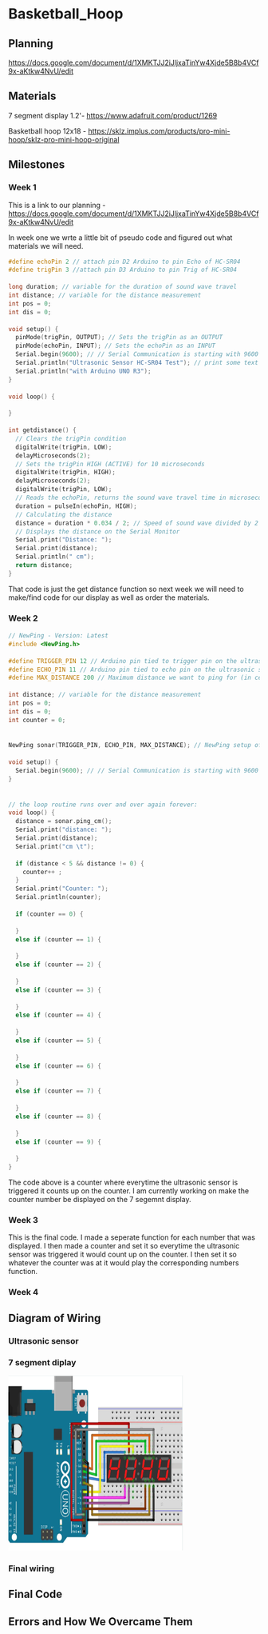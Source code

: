 # Basketball_Hoop

## Planning

https://docs.google.com/document/d/1XMKTJJ2iJljxaTinYw4Xjde5B8b4VCf9x-aKtkw4NvU/edit

## Materials

7 segment display 1.2'- https://www.adafruit.com/product/1269

Basketball hoop 12x18 - https://sklz.implus.com/products/pro-mini-hoop/sklz-pro-mini-hoop-original

## Milestones

### Week 1

This is a link to our planning - https://docs.google.com/document/d/1XMKTJJ2iJljxaTinYw4Xjde5B8b4VCf9x-aKtkw4NvU/edit

In week one we wrte a little bit of pseudo code and figured out what materials we will need.

```C++ 
#define echoPin 2 // attach pin D2 Arduino to pin Echo of HC-SR04
#define trigPin 3 //attach pin D3 Arduino to pin Trig of HC-SR04

long duration; // variable for the duration of sound wave travel
int distance; // variable for the distance measurement
int pos = 0;
int dis = 0;

void setup() {
  pinMode(trigPin, OUTPUT); // Sets the trigPin as an OUTPUT
  pinMode(echoPin, INPUT); // Sets the echoPin as an INPUT
  Serial.begin(9600); // // Serial Communication is starting with 9600 of baudrate speed
  Serial.println("Ultrasonic Sensor HC-SR04 Test"); // print some text in Serial Monitor
  Serial.println("with Arduino UNO R3");  
}

void loop() {
  
}

int getdistance() {
  // Clears the trigPin condition
  digitalWrite(trigPin, LOW);
  delayMicroseconds(2);
  // Sets the trigPin HIGH (ACTIVE) for 10 microseconds
  digitalWrite(trigPin, HIGH);
  delayMicroseconds(2);
  digitalWrite(trigPin, LOW);
  // Reads the echoPin, returns the sound wave travel time in microseconds
  duration = pulseIn(echoPin, HIGH);
  // Calculating the distance
  distance = duration * 0.034 / 2; // Speed of sound wave divided by 2 (go and back)
  // Displays the distance on the Serial Monitor
  Serial.print("Distance: ");
  Serial.print(distance);
  Serial.println(" cm");
  return distance;
}

```

That code is just the get distance function so next week we will need to make/find code for our display as well as order the materials.

### Week 2

```C++
// NewPing - Version: Latest
#include <NewPing.h>

#define TRIGGER_PIN 12 // Arduino pin tied to trigger pin on the ultrasonic sensor.
#define ECHO_PIN 11 // Arduino pin tied to echo pin on the ultrasonic sensor. 
#define MAX_DISTANCE 200 // Maximum distance we want to ping for (in centimeters).

int distance; // variable for the distance measurement
int pos = 0;
int dis = 0; 
int counter = 0;


NewPing sonar(TRIGGER_PIN, ECHO_PIN, MAX_DISTANCE); // NewPing setup of pins and maximum distance.

void setup() {
  Serial.begin(9600); // // Serial Communication is starting with 9600 of baudrate speed
}


// the loop routine runs over and over again forever:
void loop() {
  distance = sonar.ping_cm();
  Serial.print("distance: ");
  Serial.print(distance);
  Serial.print("cm \t");

  if (distance < 5 && distance != 0) {
    counter++ ;
  }
  Serial.print("Counter: ");
  Serial.println(counter);
  
  if (counter == 0) {
  
  }
  else if (counter == 1) {
    
  }
  else if (counter == 2) {
    
  }
  else if (counter == 3) {
    
  }
  else if (counter == 4) {
  
  }
  else if (counter == 5) {
    
  }
  else if (counter == 6) {
    
  }
  else if (counter == 7) {
   
  }
  else if (counter == 8) {
   
  }
  else if (counter == 9) {
    
  }
}

```  

The code above is a counter where everytime the ultrasonic sensor is triggered it counts up on the counter. I am currently working on make the counter number be displayed on the 7 segemnt display.

### Week 3 

This is the final code. I made a seperate function for each number that was displayed. I then made a counter and set it so everytime the ultrasonic sensor was triggered it would count up on the counter. I then set it so whatever the counter was at it would play the corresponding numbers function.   

### Week 4

## Diagram of Wiring

### Ultrasonic sensor

### 7 segment diplay 

<img src="7segment.png" alt="7segment" width="350" height="350">

### Final wiring

## Final Code

## Errors and How We Overcame Them
